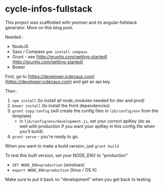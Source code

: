 cycle-infos-fullstack
=====================
This project was scaffolded with yeoman and its angular-fullstack generator. More on this blog post.

Needed :

* NodeJS
* Sass / Compass `gem install compass`
* Grunt - see [http://gruntjs.com/getting-started](http://gruntjs.com/getting-started)
* Bower

First, go to [https://developer.jcdecaux.com](https://developer.jcdecaux.com) and get an api key.

Then :

1. `npm install` (to install all node_modules needed for dev and prod)
2. `bower install` (to install the front dependencies)
3. `grunt copy:config` (will create the config files in `lib/config/env` from the template)
	* in `lib/config/env/development.js`, set your correct apiKey (do as well with production if you want your apiKey in this config file when you'll build).
4. `grunt serve` - you're ready to go.

When you want to make a build version, just `grunt build`

To test this built version, set your NODE_ENV to "production"

* `SET NODE_ENV=production` (windows)
* `export NODE_ENV=production` (linux / OS X)

Make sure to put it back no "development" when you get back to testing.